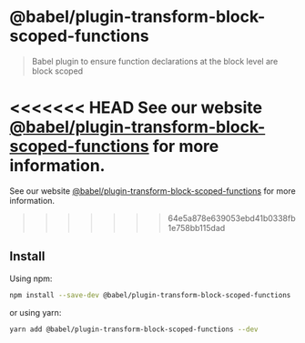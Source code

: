 # @babel/plugin-transform-block-scoped-functions

> Babel plugin to ensure function declarations at the block level are block scoped

<<<<<<< HEAD
See our website [@babel/plugin-transform-block-scoped-functions](https://babeljs.io/docs/en/next/babel-plugin-transform-block-scoped-functions.html) for more information.
=======
See our website [@babel/plugin-transform-block-scoped-functions](https://babeljs.io/docs/en/babel-plugin-transform-block-scoped-functions) for more information.
>>>>>>> 64e5a878e639053ebd41b0338fb1e758bb115dad

## Install

Using npm:

```sh
npm install --save-dev @babel/plugin-transform-block-scoped-functions
```

or using yarn:

```sh
yarn add @babel/plugin-transform-block-scoped-functions --dev
```
